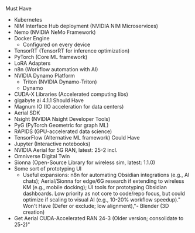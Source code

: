 

Must Have 
- Kubernetes 
- NIM Interface Hub deployment (NVIDIA NIM Microservices)
- Nemo (NVIDIA NeMo Framework)
- Docker Engine 
	- Configured on every device
- TensorRT (TensorRT for inference optimization)
- PyTorch (Core ML framework)
- LoRA Adapters
-  n8n (Workflow automation with AI)
- NVIDIA Dynamo Platform
	- Triton (NVIDIA Dynamo-Triton)
	- Dynamo 
- CUDA-X Libraries (Accelerated computing libs)
- gigabyte ai 4.1.1
Should Have
- Magnum IO (IO acceleration for data centers)
- Aerial SDK 
- Nsight (NVIDIA Nsight Developer Tools)
- PyG (PyTorch Geometric for graph ML)
- RAPIDS (GPU-accelerated data science)
- TensorFlow (Alternative ML framework)
Could Have 
- Jupyter (Interactive notebooks)
- NVIDIA Aerial for 5G RAN, latest: 25-2 incl.
- Omniverse Digital Twin
- Sionna (Open-Source Library for wireless sim, latest: 1.1.0)
- Some sort of prototyping UI 
	- Useful expansions: n8n for automating Obsidian integrations (e.g., AI chats); Aerial/Sionna for edge/6G research if extending to wireless KM (e.g., mobile docking); UI tools for prototyping Obsidian dashboards. Low priority as not core to code/repo focus, but could optimize if scaling to visual AI (e.g., 10-20% workflow speedup)."
Won't Have (Defer or exclude; low alignment),"- Blender (3D creation)
- Get Aerial CUDA-Accelerated RAN 24-3 (Older version; consolidate to 25-2)"
